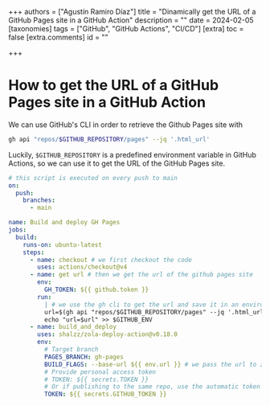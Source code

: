 +++
authors = ["Agustín Ramiro Díaz"]
title = "Dinamically get the URL of a GitHub Pages site in a GitHub Action"
description = ""
date = 2024-02-05
[taxonomies]
tags = ["GitHub", "GitHub Actions", "CI/CD"]
[extra]
toc = false
[extra.comments]
id = ""

+++

# How to get the URL of a GitHub Pages site in a GitHub Action

We can use GitHub's CLI in order to retrieve the Github Pages site with

```sh
gh api "repos/$GITHUB_REPOSITORY/pages" --jq '.html_url'
```

Luckily, `$GITHUB_REPOSITORY` is a predefined environment variable in GitHub Actions, so we can use it to get the URL of the GitHub Pages site.

```yml
# this script is executed on every push to main
on:
  push:
    branches:
      - main

name: Build and deploy GH Pages
jobs:
  build:
    runs-on: ubuntu-latest
    steps:
      - name: checkout # we first checkout the code
        uses: actions/checkout@v4
      - name: get url # then we get the url of the github pages site
        env:
          GH_TOKEN: ${{ github.token }}
        run:
          | # we use the gh cli to get the url and save it in an environment variable
          url=$(gh api "repos/$GITHUB_REPOSITORY/pages" --jq '.html_url')
          echo "url=$url" >> $GITHUB_ENV
      - name: build_and_deploy
        uses: shalzz/zola-deploy-action@v0.18.0
        env:
          # Target branch
          PAGES_BRANCH: gh-pages
          BUILD_FLAGS: --base-url ${{ env.url }} # we pass the url to zola
          # Provide personal access token
          # TOKEN: ${{ secrets.TOKEN }}
          # Or if publishing to the same repo, use the automatic token
          TOKEN: ${{ secrets.GITHUB_TOKEN }}
```
